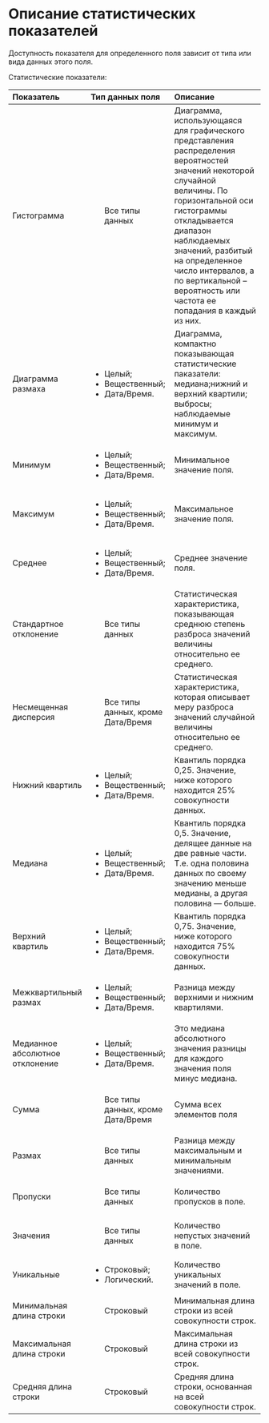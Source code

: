# Описание статистических показателей

Доступность показателя для определенного поля зависит от типа или вида данных этого поля.

Статистические показатели:

|Показатель|Тип данных поля|Описание|
|:----|:----|:----|
|Гистограмма|<ul>Все типы данных</ul>|Диаграмма, использующаяся для графического представления распределения вероятностей значений некоторой случайной величины. По горизонтальной оси гистограммы откладывается диапазон наблюдаемых значений, разбитый на определенное число интервалов, а по вертикальной – вероятность или частота ее попадания в каждый из них.|
 |Диаграмма размаха|<ul><li>Целый;</li><li>Вещественный;</li><li>Дата/Время.</li></ul>|Диаграмма, компактно показывающая статистические паказатели: медиана;нижний и верхний квартили; выбросы; наблюдаемые минимум и максимум.| 
 |Минимум|<ul><li>Целый;</li><li>Вещественный;</li><li>Дата/Время.</li></ul>|Минимальное значение поля.|
 |Максимум|<ul><li>Целый;</li><li>Вещественный;</li><li>Дата/Время.</li></ul>|Максимальное значение поля.|
 |Среднее|<ul><li>Целый;</li><li>Вещественный;</li><li>Дата/Время.</li></ul>|Среднее значение поля.|
 |Стандартное отклонение|<ul>Все типы данных</ul>|Статистическая характеристика, показывающая среднюю степень разброса значений величины относительно ее среднего.|
 |Несмещенная дисперсия|<ul>Все типы данных, кроме Дата/Время</ul>|Статистическая характеристика, которая описывает меру разброса значений случайной величины относительно ее среднего.|
 |Нижний квартиль|<ul><li>Целый;</li><li>Вещественный;</li><li>Дата/Время.</li></ul>|Квантиль порядка 0,25. Значение, ниже которого находится 25% совокупности данных.|
 |Медиана|<ul><li>Целый;</li><li>Вещественный;</li><li>Дата/Время.</li></ul>|Квантиль порядка 0,5. Значение, делящее данные на две равные части. Т.е. одна половина данных по своему значению меньше медианы, а другая половина — больше.|
 |Верхний квартиль|<ul><li>Целый;</li><li>Вещественный;</li><li>Дата/Время.</li></ul>|Квантиль порядка 0,75. Значение, ниже которого находится 75% совокупности данных.|
 |Межквартильный размах|<ul><li>Целый;</li><li>Вещественный;</li><li>Дата/Время.</li></ul>|Разница между верхними и нижним квартилями.|
 |Медианное абсолютное отклонение|<ul><li>Целый;</li><li>Вещественный;</li><li>Дата/Время.</li></ul>|Это медиана абсолютного значения разницы для каждого значения поля минус медиана.|
 |Сумма|<ul>Все типы данных, кроме Дата/Время</ul>|Сумма всех элементов поля|
 |Размах|<ul>Все типы данных</ul>|Разница между максимальным и минимальным значениями.|
 |Пропуски|<ul>Все типы данных</ul>|Количество пропусков в поле.|
 |Значения|<ul>Все типы данных</ul>|Количество непустых значений в поле.|
 |Уникальные|<ul><li>Строковый;</li><li>Логический.</li></ul>|Количество уникальных значений в поле.|
 |Минимальная длина строки|<ul>Строковый</ul>|Минимальная длина строки из всей совокупности строк.|
 |Максимальная длина строки|<ul>Строковый</ul>|Максимальная длина строки из всей совокупности строк.|
 |Средняя длина строки|<ul>Строковый</ul>|Средняя длина строки, основанная на всей совокупности строк.|

